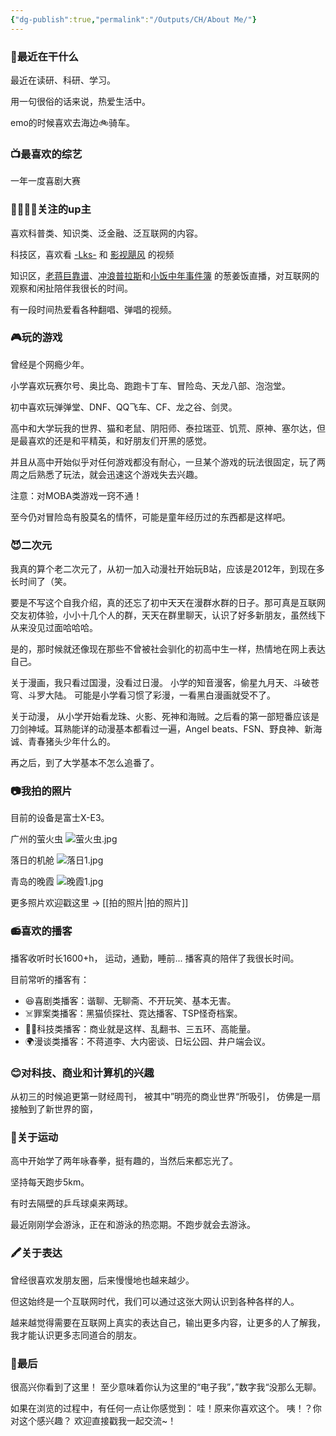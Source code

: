 ```yaml
---
{"dg-publish":true,"permalink":"/Outputs/CH/About Me/"}
---
```



### 🤔最近在干什么
最近在读研、科研、学习。

用一句很俗的话来说，热爱生活中。

emo的时候喜欢去海边🚲骑车。
### 📺最喜欢的综艺
一年一度喜剧大赛
### 🧙‍♂️🧙‍♀️关注的up主
喜欢科普类、知识类、泛金融、泛互联网的内容。

科技区，喜欢看 [-Lks-](https://space.bilibili.com/125526) 和 [影视飓风](https://space.bilibili.com/946974) 的视频

知识区，[老蒋巨靠谱](https://space.bilibili.com/119801456)、[冲浪普拉斯](https://space.bilibili.com/290548469?spm_id_from=333.337.0.0)和[小饭中年事件簿](https://space.bilibili.com/145149047) 的葱姜饭直播，对互联网的观察和闲扯陪伴我很长的时间。

有一段时间热爱看各种翻唱、弹唱的视频。
### 🎮玩的游戏
曾经是个网瘾少年。

小学喜欢玩赛尔号、奥比岛、跑跑卡丁车、冒险岛、天龙八部、泡泡堂。

初中喜欢玩弹弹堂、DNF、QQ飞车、CF、龙之谷、剑灵。

高中和大学玩我的世界、猫和老鼠、阴阳师、泰拉瑞亚、饥荒、原神、塞尔达，但是最喜欢的还是和平精英，和好朋友们开黑的感觉。

并且从高中开始似乎对任何游戏都没有耐心，一旦某个游戏的玩法很固定，玩了两周之后熟悉了玩法，就会迅速这个游戏失去兴趣。

注意：对MOBA类游戏一窍不通！

至今仍对冒险岛有股莫名的情怀，可能是童年经历过的东西都是这样吧。
### 😈二次元
我真的算个老二次元了，从初一加入动漫社开始玩B站，应该是2012年，到现在多长时间了（笑。

要是不写这个自我介绍，真的还忘了初中天天在漫群水群的日子。那可真是互联网交友初体验，小小十几个人的群，天天在群里聊天，认识了好多新朋友，虽然线下从来没见过面哈哈哈。

是的，那时候就还像现在那些不曾被社会驯化的初高中生一样，热情地在网上表达自己。

关于漫画，我只看过国漫，没看过日漫。
小学的知音漫客，偷星九月天、斗破苍穹、斗罗大陆。
可能是小学看习惯了彩漫，一看黑白漫画就受不了。

关于动漫，
从小学开始看龙珠、火影、死神和海贼。之后看的第一部短番应该是刀剑神域。耳熟能详的动漫基本都看过一遍，Angel beats、FSN、野良神、新海诚、青春猪头少年什么的。

再之后，到了大学基本不怎么追番了。
### 📷我拍的照片
目前的设备是富士X-E3。

广州的萤火虫
![萤火虫.jpg](/img/user/Others/Assets/%E8%90%A4%E7%81%AB%E8%99%AB.jpg)

落日的机舱
![落日1.jpg](/img/user/Others/Assets/%E8%90%BD%E6%97%A51.jpg)

青岛的晚霞
![晚霞1.jpg](/img/user/Others/Assets/%E6%99%9A%E9%9C%9E1.jpg)

更多照片欢迎戳这里 -> [[拍的照片\|拍的照片]]
### 📻喜欢的播客
播客收听时长1600+h，
运动，通勤，睡前... 播客真的陪伴了我很长时间。

目前常听的播客有：
- 😆喜剧类播客：谐聊、无聊斋、不开玩笑、基本无害。
- ☠️罪案类播客：黑猫侦探社、霓达播客、TSP怪奇档案。
- 👩‍🚀科技类播客：商业就是这样、乱翻书、三五环、高能量。
- 🌍漫谈类播客：不蒋道李、大内密谈、日坛公园、井户端会议。
### 😊对科技、商业和计算机的兴趣
从初三的时候追更第一财经周刊，
被其中”明亮的商业世界“所吸引，
仿佛是一扇接触到了新世界的窗，
### 🦕关于运动
高中开始学了两年咏春拳，挺有趣的，当然后来都忘光了。

坚持每天跑步5km。

有时去隔壁的乒乓球桌来两球。

最近刚刚学会游泳，正在和游泳的热恋期。不跑步就会去游泳。
### 🖍️关于表达
曾经很喜欢发朋友圈，后来慢慢地也越来越少。

但这始终是一个互联网时代，我们可以通过这张大网认识到各种各样的人。

越来越觉得需要在互联网上真实的表达自己，输出更多内容，让更多的人了解我，我才能认识更多志同道合的朋友。
### 🌚最后
很高兴你看到了这里！
至少意味着你认为这里的“电子我”，”数字我“没那么无聊。

如果在浏览的过程中，有任何一点让你感觉到：
哇！原来你喜欢这个。
咦！？你对这个感兴趣？
欢迎直接戳我一起交流~！

